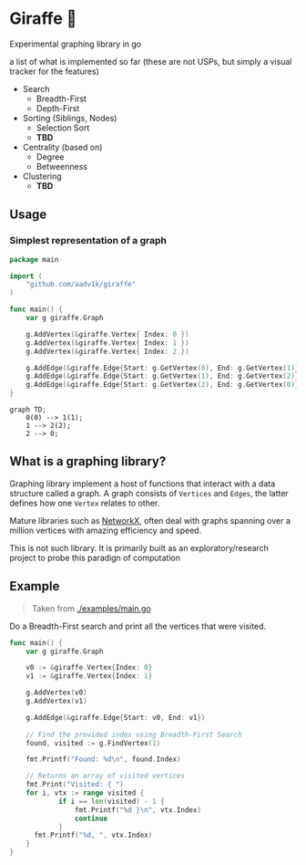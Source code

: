# Giraffe 🦒 

Experimental graphing library in go

a list of what is implemented so far (these are not USPs, but simply a visual tracker for the features)

- Search
    - Breadth-First
    - Depth-First
- Sorting (Siblings, Nodes)
    - Selection Sort 
    - **TBD**
- Centrality (based on)
    - Degree
    - Betweenness
- Clustering
    - **TBD**

## Usage

### Simplest representation of a graph

```go
package main 

import (
    "github.com/aadv1k/giraffe"
)

func main() {
    var g giraffe.Graph

    g.AddVertex(&giraffe.Vertex{ Index: 0 })
    g.AddVertex(&giraffe.Vertex{ Index: 1 })
    g.AddVertex(&giraffe.Vertex{ Index: 2 })

    g.AddEdge(&giraffe.Edge{Start: g.GetVertex(0), End: g.GetVertex(1)}})
    g.AddEdge(&giraffe.Edge{Start: g.GetVertex(1), End: g.GetVertex(2)}})
    g.AddEdge(&giraffe.Edge{Start: g.GetVertex(2), End: g.GetVertex(0)}})
}
```

```mermaid
graph TD;
    0(0) --> 1(1);
    1 --> 2(2);
    2 --> 0;
```

## What is a graphing library?

Graphing library implement a host of functions that interact with a data structure called a graph. A
graph consists of `Vertices` and `Edges`, the latter defines how one `Vertex` relates to other. 

Mature libraries such as [NetworkX](https://networkx.org/), often deal with graphs spanning over a
million vertices with amazing efficiency and speed.

This is not such library. It is primarily built as an exploratory/research project to probe this
paradign of computation

## Example

> Taken from [./examples/main.go](./examples/main.go)

Do a Breadth-First search and print all the vertices that were visited.

```go
func main() {
    var g giraffe.Graph

    v0 := &giraffe.Vertex{Index: 0}
    v1 := &giraffe.Vertex{Index: 1}

    g.AddVertex(v0)
    g.AddVertex(v1)

    g.AddEdge(&giraffe.Edge{Start: v0, End: v1})
    
    // Find the provided index using Breadth-First Search 
    found, visited := g.FindVertex(1)

    fmt.Printf("Found: %d\n", found.Index)

    // Returns an array of visited vertices
    fmt.Print("Visited: { ")
    for i, vtx := range visited {
			if i == len(visited) - 1 {
				fmt.Printf("%d }\n", vtx.Index)
				continue
			}
      fmt.Printf("%d, ", vtx.Index)
    }
}
```

